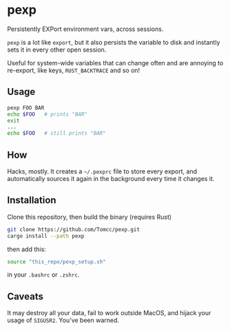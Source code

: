 # pexp
Persistently EXPort environment vars, across sessions.

`pexp` is a lot like `export`, but it also persists the variable to disk and instantly sets it in every other open session.

Useful for system-wide variables that can change often and are annoying to re-export, like keys, `RUST_BACKTRACE` and so on!

## Usage

```sh
pexp FOO BAR
echo $FOO   # prints "BAR"
exit
...
echo $FOO   # still prints "BAR"
```

## How

Hacks, mostly. It creates a `~/.pexprc` file to store every export, and automatically sources it again in the background every time it changes it.

## Installation

Clone this repository, then build the binary (requires Rust)
```bash
git clone https://github.com/Tomcc/pexp.git
cargo install --path pexp
```
then add this:

```bash
source "this_repo/pexp_setup.sh"
```
in your `.bashrc` or `.zshrc`.

## Caveats

It may destroy all your data, fail to work outside MacOS, and hijack your usage of `SIGUSR2`. You've been warned.
